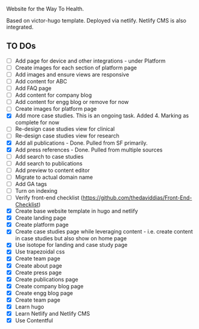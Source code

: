 Website for the Way To Health.

Based on victor-hugo template. 
Deployed via netlify.
Netlify CMS is also integrated.

## TO DOs

- [ ] Add page for device and other integrations - under Platform
- [ ] Create images for each section of platform page
- [ ] Add images and ensure views are responsive
- [ ] Add content for ABC
- [ ] Add FAQ page
- [ ] Add content for company blog
- [ ] Add content for engg blog or remove for now
- [ ] Create images for platform page
- [x] Add more case studies. This is an ongoing task. Added 4. Marking as complete for now
- [ ] Re-design case studies view for clinical
- [ ] Re-design case studies view for research
- [x] Add all publications - Done. Pulled from SF primarily.
- [x] Add press references - Done. Pulled from multiple sources
- [ ] Add search to case studies
- [ ] Add search to publications
- [ ] Add preview to content editor
- [ ] Migrate to actual domain name
- [ ] Add GA tags
- [ ] Turn on indexing
- [ ] Verify front-end checklist (https://github.com/thedaviddias/Front-End-Checklist)
- [x] Create base website template in hugo and netlify
- [x] Create landing page
- [x] Create platform page
- [x] Create case studies page while leveraging content - i.e. create content in case studies but also show on home page
- [x] Use isotope for landing and case study page
- [x] Use trapezoidal css 
- [x] Create team page
- [x] Create about page
- [x] Create press page
- [x] Create publications page
- [x] Create company blog page
- [x] Create engg blog page
- [x] Create team page
- [x] Learn hugo
- [x] Learn Netlify and Netlify CMS
- [x] Use Contentful
